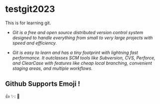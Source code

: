 # testgit2023
This is for learning git.
- *Git is a free and open source distributed version control system designed to handle everything from small to very large projects with speed and efficiency.*

- *Git is easy to learn and has a tiny footprint with lightning fast performance. It outclasses SCM tools like Subversion, CVS, Perforce, and ClearCase with features like cheap local branching, convenient staging areas, and multiple workflows.*

## Github Supports Emoji !
:+1: ✨: 🐫
